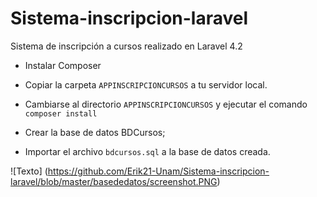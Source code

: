 # Sistema-inscripcion-laravel
Sistema de inscripción a cursos realizado en Laravel 4.2 

- Instalar Composer

- Copiar la carpeta `APPINSCRIPCIONCURSOS` a tu servidor local.

- Cambiarse al directorio `APPINSCRIPCIONCURSOS` y ejecutar el comando `composer install`

- Crear la base de datos BDCursos;

- Importar el archivo `bdcursos.sql` a la base de datos creada.


![Texto] (https://github.com/Erik21-Unam/Sistema-inscripcion-laravel/blob/master/basededatos/screenshot.PNG)
